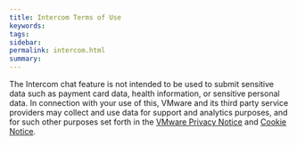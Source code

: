 ```yaml
---
title: Intercom Terms of Use
keywords:
tags:
sidebar:
permalink: intercom.html
summary:
---
```

The Intercom chat feature is not intended to be used to submit sensitive data such as payment card data, health information, or sensitive personal data.  In connection with your use of this, VMware and its third party service providers may collect and use data for support and analytics purposes, and for such other purposes set forth in the [VMware Privacy Notice](https://www.vmware.com/help/privacy.html) and [Cookie Notice](https://www.vmware.com/help/privacy/cookie-notice.html).
